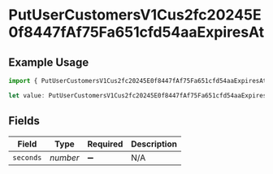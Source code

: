 # PutUserCustomersV1Cus2fc20245E0f8447fAf75Fa651cfd54aaExpiresAt

## Example Usage

```typescript
import { PutUserCustomersV1Cus2fc20245E0f8447fAf75Fa651cfd54aaExpiresAt } from "@dhaba/safepay-ts/models/operations";

let value: PutUserCustomersV1Cus2fc20245E0f8447fAf75Fa651cfd54aaExpiresAt = {};
```

## Fields

| Field              | Type               | Required           | Description        |
| ------------------ | ------------------ | ------------------ | ------------------ |
| `seconds`          | *number*           | :heavy_minus_sign: | N/A                |